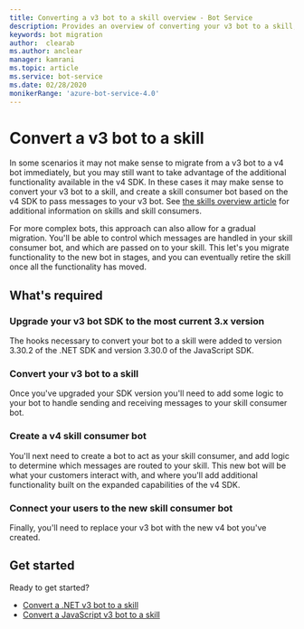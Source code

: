 ```yaml
---
title: Converting a v3 bot to a skill overview - Bot Service
description: Provides an overview of converting your v3 bot to a skill, and consuming it from a v4 bot.
keywords: bot migration
author:  clearab
ms.author: anclear
manager: kamrani
ms.topic: article
ms.service: bot-service
ms.date: 02/28/2020
monikerRange: 'azure-bot-service-4.0'
---
```


# Convert a v3 bot to a skill

In some scenarios it may not make sense to migrate from a v3 bot to a v4 bot immediately, but you may still want to take advantage of the additional functionality available in the v4 SDK. In these cases it may make sense to convert your v3 bot to a skill, and create a skill consumer bot based on the v4 SDK to pass messages to your v3 bot. See [the skills overview article](../skills-conceptual.md) for additional information on skills and skill consumers.

For more complex bots, this approach can also allow for a gradual migration. You'll be able to control which messages are handled in your skill consumer bot, and which are passed on to your skill. This let's you migrate functionality to the new bot in stages, and you can eventually retire the skill once all the functionality has moved.

## What's required

### Upgrade your v3 bot SDK to the most current 3.x version

The hooks necessary to convert your bot to a skill were added to version 3.30.2 of the .NET SDK and version 3.30.0 of the JavaScript SDK.

### Convert your v3 bot to a skill

Once you've upgraded your SDK version you'll need to add some logic to your bot to handle sending and receiving messages to your skill consumer bot.

### Create a v4 skill consumer bot

You'll next need to create a bot to act as your skill consumer, and add logic to determine which messages are routed to your skill. This new bot will be what your customers interact with, and where you'll add additional functionality built on the expanded capabilities of the v4 SDK.

### Connect your users to the new skill consumer bot

Finally, you'll need to replace your v3 bot with the new v4 bot you've created.

## Get started

Ready to get started?

- [Convert a .NET v3 bot to a skill](net-v3-as-skill.md)
- [Convert a JavaScript v3 bot to a skill](javascript-v3-as-skill.md)
